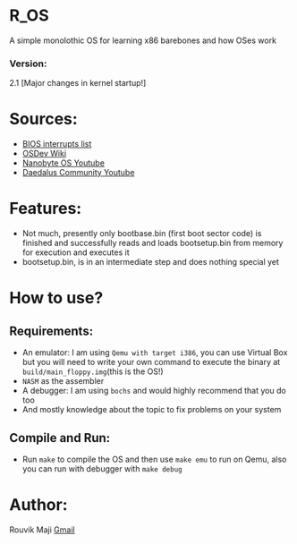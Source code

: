 # R_OS
A simple monolothic OS for learning x86 barebones and how OSes work

### Version:
2.1 [Major changes in kernel startup!]

# Sources:
- [BIOS interrupts list](https://www.ctyme.com/intr/int.htm)
- [OSDev Wiki](https://wiki.osdev.org/Expanded_Main_Page)
- [Nanobyte OS Youtube](https://youtube.com/@nanobyte-dev?si=W3_2_LVOpSClpD6I)
- [Daedalus Community Youtube](https://youtube.com/@daedaluscommunity?si=xIHrJSebgPJretdI)

# Features:
- Not much, presently only bootbase.bin (first boot sector code) is finished and successfully reads and loads bootsetup.bin from
memory for execution and executes it
- bootsetup.bin, is in an intermediate step and does nothing special yet

# How to use?
## Requirements:
- An emulator: I am using `Qemu with target i386`, you can use Virtual Box but you will need to write your own
command to execute the binary at `build/main_floppy.img`(this is the OS!)
- `NASM` as the assembler
- A debugger: I am using `bochs` and would highly recommend that you do too
- And mostly knowledge about the topic to fix problems on your system

## Compile and Run:
- Run `make` to compile the OS and then use `make emu` to run on Qemu, also you can run with debugger with `make debug`

# Author:
Rouvik Maji [Gmail](mailto:majirouvik@gmail.com)